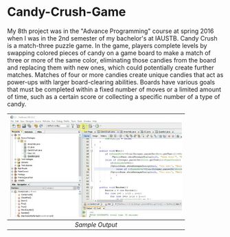 # Candy-Crush-Game

My 8th project was in the "Advance Programming" course at spring 2016 when I was in the 2nd semester of my bachelor's at IAUSTB. Candy Crush is a  match-three puzzle game. In the game, players complete levels by swapping colored pieces of candy on a game board to make a match of three or more of the same color, eliminating those candies from the board and replacing them with new ones, which could potentially create further matches. Matches of four or more candies create unique candies that act as power-ups with larger board-clearing abilities. Boards have various goals that must be completed within a fixed number of moves or a limited amount of time, such as a certain score or collecting a specific number of a type of candy. 


| <img src="01.gif" alt="Pair Game" width="400"/> | 
|:--:| 
| *Sample Output* |


